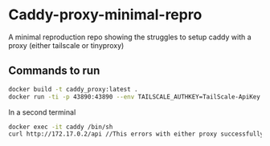 # Caddy-proxy-minimal-repro
A minimal reproduction repo showing the struggles to setup caddy with a proxy (either tailscale or tinyproxy)

## Commands to run
```sh
docker build -t caddy_proxy:latest .
docker run -ti -p 43890:43890 --env TAILSCALE_AUTHKEY=TailScale-ApiKey --name caddy caddy_proxy
```

In a second terminal 
```sh
docker exec -it caddy /bin/sh
curl http://172.17.0.2/api //This errors with either proxy successfully forwarding the request
```
